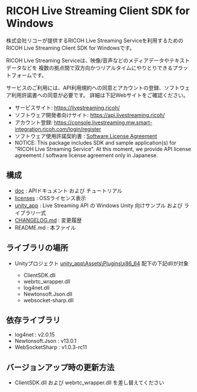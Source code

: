 # RICOH Live Streaming Client SDK for Windows

株式会社リコーが提供するRICOH Live Streaming Serviceを利用するためのRICOH Live Streaming Client SDK for Windowsです。

RICOH Live Streaming Serviceは、映像/音声などのメディアデータやテキストデータなどを
複数の拠点間で双方向かつリアルタイムにやりとりできるプラットフォームです。

サービスのご利用には、API利用規約への同意とアカウントの登録、ソフトウェア利用許諾書への同意が必要です。
詳細は下記Webサイトをご確認ください。

* サービスサイト: https://livestreaming.ricoh/
* ソフトウェア開発者向けサイト: https://api.livestreaming.ricoh/
* アカウント登録: https://console.livestreaming.mw.smart-integration.ricoh.com/login/register
* ソフトウェア使用許諾契約書 : [Software License Agreement](SoftwareLicenseAgreement.txt)
* NOTICE: This package includes SDK and sample application(s) for "RICOH Live Streaming Service".
At this moment, we provide API license agreement / software license agreement only in Japanese.

## 構成

* [doc](doc) : APIドキュメント および チュートリアル
* [licenses](licenses) : OSSライセンス表示
* [unity_app](unity_app) : Live Streaming API の Windows Unity 向けサンプル および ライブラリ一式
* [CHANGELOG.md](CHANGELOG.md) : 変更履歴
* README.md : 本ファイル

## ライブラリの場所

- Unityプロジェクト [unity_app\Assets\Plugins\x86_64](unity_app/Assets/Plugins/x86_64) 配下の下記dllが対象

  - ClientSDK.dll
  - webrtc_wrapper.dll
  - log4net.dll
  - Newtonsoft.Json.dll
  - websocket-sharp.dll

## 依存ライブラリ
- log4net : v2.0.15
- Newtonsoft.Json : v13.0.1
- WebSocketSharp : v1.0.3-rc11

## バージョンアップ時の更新方法
- ClientSDK.dll および webrtc_wrapper.dll を差し替えてください
